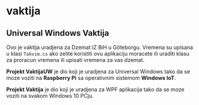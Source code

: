 # vaktija
## Universal Windows Vaktija

Ovo je vaktija uradjena za Dzemat IZ BiH u Göteborgu. Vremena su upisana u klasi `Takvim.cs` ako zelite koristiti ovu aplikaciju moracete ili uraditi klasu za proracun vremena ili upisati vremena za vas dzemat.

**Projekt VaktijaUW** je dio koji je uradjena za Universal Windows tako da se moze voziti na **Raspberry Pi** sa operativnim sistemom **Windows IoT**.

**Projekt Vaktija** je dio koji je uradjena za WPF aplikacija tako da se moze voziti na svakom Windows 10 PCju.

